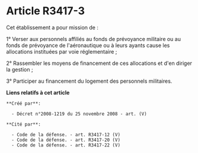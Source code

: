 # Article R3417-3

Cet établissement a pour mission de :

1° Verser aux personnels affiliés au fonds de prévoyance militaire ou au fonds de prévoyance de l'aéronautique ou à leurs
ayants cause les allocations instituées par voie réglementaire ;

2° Rassembler les moyens de financement de ces allocations et d'en diriger la gestion ;

3° Participer au financement du logement des personnels militaires.

**Liens relatifs à cet article**

	**Créé par**:

	  - Décret n°2008-1219 du 25 novembre 2008 - art. (V)

	**Cité par**:

	  - Code de la défense. - art. R3417-12 (V)
	  - Code de la défense. - art. R3417-20 (V)
	  - Code de la défense. - art. R3417-22 (V)
